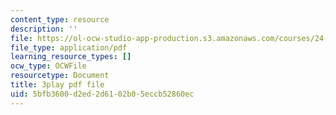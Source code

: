 ```yaml
---
content_type: resource
description: ''
file: https://ol-ocw-studio-app-production.s3.amazonaws.com/courses/24-908-creole-language-and-caribbean-identities-spring-2017/5bfb3600d2ed2d6102b05eccb52860ec_1Ukb9KNTNkA.pdf
file_type: application/pdf
learning_resource_types: []
ocw_type: OCWFile
resourcetype: Document
title: 3play pdf file
uid: 5bfb3600-d2ed-2d61-02b0-5eccb52860ec
---
```

